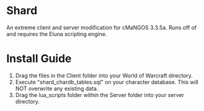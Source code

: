 Shard
========
An extreme client and server modification for cMaNGOS 3.3.5a. Runs off of and requires the Eluna scripting engine.

Install Guide
=====
1) Drag the files in the Client folder into your World of Warcraft directory.
2) Execute "shard_chardb_tables.sql" on your character database. This will NOT overwrite any existing data.
3) Drag the lua_scripts folder within the Server folder into your server directory.
